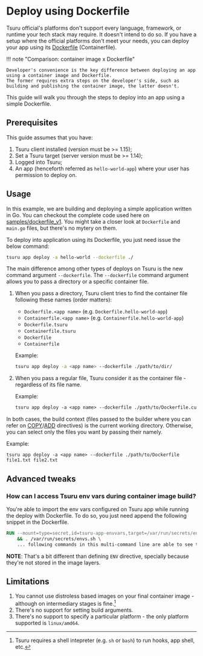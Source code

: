 # Deploy using Dockerfile

Tsuru official's platforms don't support every language, framework, or runtime your tech stack may require.
It doesn't intend to do so.
If you have a setup where the official platforms don't meet your needs, you can deploy your app using its [Dockerfile][Dockerfile reference] (Containerfile).

!!! note "Comparison: container image x Dockerfile"

    Developer's convenience is the key difference between deploying an app using a container image and Dockerfile.
    The former requires extra steps on the developer's side, such as building and publishing the container image, the latter doesn't.

This guide will walk you through the steps to deploy into an app using a simple Dockerfile.

## Prerequisites

This guide assumes that you have:

1. Tsuru client installed (version must be >= 1.15);
2. Set a Tsuru target (server version must be >= 1.14);
3. Logged into Tsuru;
4. An app (henceforth referred as `hello-world-app`) where your user has permission to deploy on.

## Usage

In this example, we are building and deploying a simple application written in Go.
You can checkout the complete code used here on [samples/dockerfile_v1](https://github.com/tsuru/tsuru/main/tree/docs/samples/dockerfile_v1).
You might take a closer look at `Dockerfile` and `main.go` files, but there's no mytery on them.

To deploy into application using its Dockerfile, you just need issue the below command:

``` bash
tsuru app deploy -a hello-world --dockerfile ./
```

The main difference among other types of deploys on Tsuru is the new command argument `--dockerfile`.
The `--dockerfile` command argument allows you to pass a directory or a specific container file.

1. When you pass a directory, Tsuru client tries to find the container file following these names (order matters):

    * `Dockerfile.<app name>` (e.g. `Dockerfile.hello-world-app`)
    * `Containerfile.<app name>` (e.g. `Containerfile.hello-world-app`)
    * `Dockerfile.tsuru`
    * `Containerfile.tsuru`
    * `Dockerfile`
    * `Containerfile`

    Example:
    ```bash
    tsuru app deploy -a <app name> --dockerfile ./path/to/dir/
    ```

2. When you pass a regular file, Tsuru consider it as the container file - regardless of its file name.

    Example:
    ```txt
    tsuru app deploy -a <app name> --dockerfile ./path/to/Dockerfile.custom
    ```

In both cases, the build context (files passed to the builder where you can refer on [COPY](https://docs.docker.com/engine/reference/builder/#copy)/[ADD](https://docs.docker.com/engine/reference/builder/#add) directives) is the current working directory.
Otherwise, you can select only the files you want by passing their namely.

Example:
```
tsuru app deploy -a <app name> --dockerfile ./path/to/Dockerfile file1.txt file2.txt
```

## Advanced tweaks

### How can I access Tsuru env vars during container image build?

You're able to import the env vars configured on Tsuru app while running the deploy with Dockerfile.
To do so, you just need append the following snippet in the Dockerfile.

```dockerfile
RUN --mount=type=secret,id=tsuru-app-envvars,target=/var/run/secrets/envs.sh \
    && . /var/run/secrets/envs.sh \
    ... following commands in this multi-command line are able to see the env vars from Tsuru
```

**NOTE**: That's a bit different than defining `ENV` directive, specially because they're not stored in the image layers.

## Limitations

1. You cannot use distroless based images on your final container image - although on intermediary stages is fine.[^1]
2. There's no support for setting build arguments.
3. There's no support to specify a particular platform - the only platform supported is `linux/amd64`.

[^1]: Tsuru requires a shell intepreter (e.g. `sh` or `bash`) to run hooks, app shell, etc.

[Dockerfile reference]: https://docs.docker.com/engine/reference/builder/
